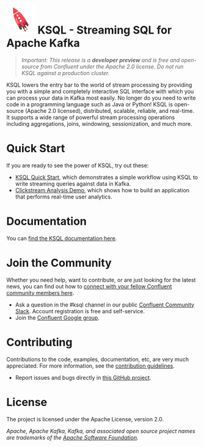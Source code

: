 # ![KSQL rocket](ksq-lrocket.png) KSQL - Streaming SQL for Apache Kafka

> *Important: This release is a **developer preview** and is free and open-source from Confluent under the Apache 2.0 license. Do not run KSQL against a production cluster.*

KSQL lowers the entry bar to the world of stream processing by providing you with a simple and completely interactive SQL interface with which you can process your data in Kafka most easily.  No longer do you need to write code in a programming language such as Java or Python! KSQL is open-source (Apache 2.0 licensed), distributed, scalable, reliable, and real-time.  It supports a wide range of powerful stream processing operations including aggregations, joins, windowing, sessionization, and much more.

<!-- Add KSQL screencast link here -->

# Quick Start
If you are ready to see the power of KSQL, try out these:

- [KSQL Quick Start](/docs/quickstart#quick-start), which demonstrates a simple workflow using KSQL to write streaming queries against data in Kafka.
- [Clickstream Analysis Demo](/ksql-examples/examples/clickstream-analysis#clickstream-analysis), which shows how to build an application that performs real-time user analytics.

# Documentation
You can [find the KSQL documentation here](/docs#ksql-documentation).

# Join the Community
Whether you need help, want to contribute, or are just looking for the latest news, you can find out how to [connect with your fellow Confluent community members here](https://www.confluent.io/contact-us-thank-you/).

* Ask a question in the #ksql channel in our public [Confluent Community Slack](https://confluent.typeform.com/to/GxTHUD). Account registration is free and self-service.
* Join the [Confluent Google group](https://groups.google.com/forum/#!forum/confluent-platform).

# Contributing
Contributions to the code, examples, documentation, etc, are very much appreciated. For more information, see the [contribution guidelines](/docs/contributing.md).

- Report issues and bugs directly in [this GitHub project](https://github.com/confluentinc/ksql/issues).

# License
The project is licensed under the Apache License, version 2.0.

*Apache, Apache Kafka, Kafka, and associated open source project names are trademarks of the [Apache Software Foundation](https://www.apache.org/).*

